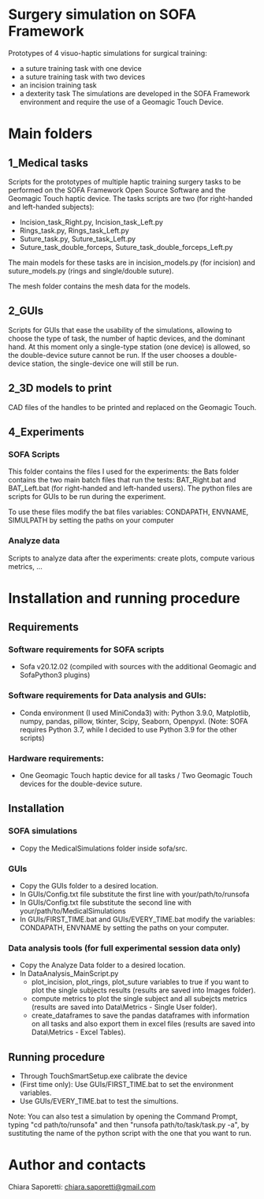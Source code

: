 # Surgery simulation on SOFA Framework
Prototypes of 4 visuo-haptic simulations for surgical training:
  - a suture training task with one device
  - a suture training task with two devices
  - an incision training task
  - a dexterity task
The simulations are developed in the SOFA Framework environment and require the use of a Geomagic Touch Device.

# Main folders

## 1_Medical tasks
Scripts for the prototypes of multiple haptic training surgery tasks to be performed on the SOFA Framework Open Source Software and the Geomagic Touch haptic device. The tasks scripts are two (for right-handed and left-handed subjects):
- Incision_task_Right.py, Incision_task_Left.py
- Rings_task.py, Rings_task_Left.py
- Suture_task.py, Suture_task_Left.py
- Suture_task_double_forceps, Suture_task_double_forceps_Left.py

The main models for these tasks are in incision_models.py (for incision) and suture_models.py (rings and single/double suture).

The mesh folder contains the mesh data for the models. 

## 2_GUIs
Scripts for GUIs that ease the usability of the simulations, allowing to choose the type of task, the number of haptic devices, and the dominant hand. At this moment only a single-type station (one device) is allowed, so the double-device suture cannot be run. If the user chooses a double-device station, the single-device one will still be run.

## 2_3D models to print
CAD files of the handles to be printed and replaced on the Geomagic Touch.

## 4_Experiments

### SOFA Scripts
This folder contains the files I used for the experiments: the Bats folder contains the two main batch files that run the tests: BAT_Right.bat and BAT_Left.bat (for right-handed and left-handed users). The python files are scripts for GUIs to be run during the experiment.

To use these files modify the bat files variables: CONDAPATH, ENVNAME, SIMULPATH by setting the paths on your computer

### Analyze data
Scripts to analyze data after the experiments: create plots, compute various metrics, ...



# Installation and running procedure
## Requirements 
### Software requirements for SOFA scripts
- Sofa v20.12.02 (compiled with sources with the additional Geomagic and SofaPython3 plugins)
### Software requirements for Data analysis and GUIs:
- Conda environment (I used MiniConda3) with: Python 3.9.0, Matplotlib, numpy, pandas, pillow, tkinter, Scipy, Seaborn, Openpyxl. (Note: SOFA requires Python 3.7, while I decided to use Python 3.9 for the other scripts)
### Hardware requirements:
- One Geomagic Touch haptic device for all tasks / Two Geomagic Touch devices for the double-device suture.

## Installation
### SOFA simulations
- Copy the MedicalSimulations folder inside sofa/src.

### GUIs 
- Copy the GUIs folder to a desired location. 
- In GUIs/Config.txt file substitute the first line with your/path/to/runsofa
- In GUIs/Config.txt file substitute the second line with your/path/to/MedicalSimulations
- In GUIs/FIRST_TIME.bat and GUIs/EVERY_TIME.bat modify the variables: CONDAPATH, ENVNAME by setting the paths on your computer.

### Data analysis tools (for full experimental session data only)
- Copy the Analyze Data folder to a desired location.
- In DataAnalysis_MainScript.py 
  - plot_incision, plot_rings, plot_suture variables to true if you want to plot the single subjects results (results are saved into Images folder). 
  - compute metrics to plot the single subject and all subejcts metrics (results are saved into Data\Metrics - Single User folder).
  - create_dataframes to save the pandas dataframes with information on all tasks and also export them in excel files (results are saved into Data\Metrics - Excel Tables).
  
## Running procedure
- Through TouchSmartSetup.exe calibrate the device
- (First time only): Use  GUIs/FIRST_TIME.bat to set the environment variables.
- Use GUIs/EVERY_TIME.bat to test the simultions. 

Note: You can also test a simulation by opening the Command Prompt, typing "cd path/to/runsofa" and then "runsofa path/to/task/task.py -a", by sustituting the name of the python script with the one that you want to run.


# Author and contacts
Chiara Saporetti: chiara.saporetti@gmail.com




